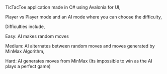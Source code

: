 TicTacToe application made in C# using Avalonia for UI,

Player vs Player mode and an AI mode where you can choose the difficulty,

Difficulties include,

Easy: AI makes random moves

Medium: AI alternates between random moves and moves generated by MinMax Algorithm,

Hard: AI generates moves from MinMax (Its impossible to win as the AI plays a perfect game)
